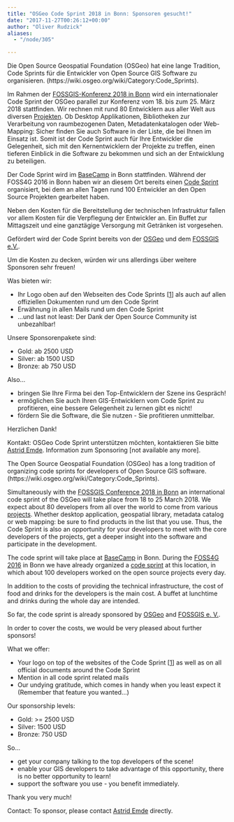 ```yaml
---
title: "OSGeo Code Sprint 2018 in Bonn: Sponsoren gesucht!"
date: "2017-11-27T00:26:12+00:00"
author: "Oliver Rudzick"
aliases:
  - "/node/305"

---
```


<p>Die Open Source Geospatial Foundation (OSGeo) hat eine lange Tradition, Code Sprints für die Entwickler von Open Source GIS Software zu organisieren. (https://wiki.osgeo.org/wiki/Category:Code_Sprints).</p>

<p>Im Rahmen der <a href="https://www.fossgis-konferenz.de/2018/">FOSSGIS-Konferenz 2018 in Bonn</a> wird ein internationaler Code Sprint der OSGeo parallel zur Konferenz vom 18. bis zum 25. März 2018 stattfinden. Wir rechnen mit rund 80 Entwicklern aus aller Welt aus diversen  <a href="http://www.osgeo.org/">Projekten</a>. Ob Desktop Applikationen, Bibliotheken zur Verarbeitung von raumbezogenen Daten, Metadatenkatalogen oder Web-Mapping: Sicher finden Sie auch Software in der Liste, die bei Ihnen im Einsatz ist. Somit ist der Code Sprint auch für Ihre Entwickler die Gelegenheit, sich mit den Kernentwicklern der Projekte zu treffen, einen tieferen Einblick in die Software zu bekommen und sich an der Entwicklung zu beteiligen.</p>

<p>Der Code Sprint wird im <a href="http://www.basecamp-bonn.de/">BaseCamp</a> in Bonn stattfinden. Während der FOSS4G 2016 in Bonn haben wir an diesem Ort bereits einen <a href="https://wiki.osgeo.org/wiki/FOSS4G_2016_Code_Sprint">Code Sprint</a> organisiert, bei dem an allen Tagen rund 100 Entwickler an den Open Source Projekten gearbeitet haben.</p>

<p>Neben den Kosten für die Bereitstellung der technischen Infrastruktur fallen vor allem Kosten für die Verpflegung der Entwickler an. Ein Buffet zur Mittagszeit und eine ganztägige Versorgung mit Getränken ist vorgesehen.</p>

<p>Gefördert wird der Code Sprint bereits von der <a href="http://www.osgeo.org/">OSGeo</a> und dem <a href="https://www.fossgis.de/">FOSSGIS e.V.</a>.</p>

<p>Um die Kosten zu decken, würden wir uns allerdings über weitere Sponsoren sehr freuen!</p>

<p>Was bieten wir:
<ul>
<li>Ihr Logo oben auf den Webseiten des Code Sprints [<a href="https://wiki.osgeo.org/wiki/OSGeo_Code_Sprint_2018">1</a>] als auch auf allen offiziellen Dokumenten rund um den Code Sprint</li>
<li>Erwähnung in allen Mails rund um den Code Sprint</li>
<li>...und last not least: Der Dank der Open Source Community ist unbezahlbar!</li>
</ul>
Unsere Sponsorenpakete sind:
<ul>
<li>Gold: ab 2500 USD</li>
<li>Silver: ab 1500 USD</li>
<li>Bronze: ab 750 USD</li>
</ul>
Also...
<ul>
<li>bringen Sie Ihre Firma bei den Top-Entwicklern der Szene ins Gespräch!</li>
<li>ermöglichen Sie auch Ihren GIS-Entwicklern vom Code
 Sprint zu profitieren, eine bessere Gelegenheit zu lernen gibt es nicht!</li>
<li>fördern Sie die Software, die Sie nutzen - Sie profitieren unmittelbar.</li>
</ul>
Herzlichen Dank!</p>

<p>Kontakt: OSGeo Code Sprint unterstützen möchten, kontaktieren Sie bitte <a href="mailto:astrid_emde@osgeo.org">Astrid Emde</a>. Information zum Sponsoring [not available any more].</p>

<p>The Open Source Geospatial Foundation (OSGeo) has a long tradition of organizing code sprints for developers of Open Source GIS software.
(https://wiki.osgeo.org/wiki/Category:Code_Sprints).</p>

<p>Simultaneously with the <a href="https://www.fossgis-konferenz.de/2018/">FOSSGIS Conference 2018 in Bonn</a> an international code sprint of the OSGeo will take place from 18 to 25 March 2018.
We expect about 80 developers from all over the world to come from various <a href="https://www.osgeo.org/">projects</a>. Whether desktop application, geospatial library, metadata catalog or web mapping: be sure to find products in the list that you use. Thus, the Code Sprint is also an opportunity for your developers to meet with the core developers of the projects, get a deeper insight into the software and participate in the development.</p>

<p>The code sprint will take place at <a href="http://www.basecamp-bonn.de/">BaseCamp</a> in Bonn. During the <a href="http://www.foss4g2016.org/home.html">FOSS4G 2016</a> in Bonn we have already organized a <a href="https://wiki.osgeo.org/wiki/FOSS4G_2016_Code_Sprint">code sprint</a> at this location, in which about 100 developers worked on the open source projects every day.</p>

<p>In addition to the costs of providing the technical infrastructure, the cost of food and drinks for the developers is the main cost. A buffet at lunchtime and drinks during the whole day are intended.</p>

<p>So far, the code sprint is already sponsored by <a href="http://www.osgeo.org/">OSGeo</a> and <a href="https://www.fossgis.de/">FOSSGIS e. V.</a>.</p>

<p>In order to cover the costs, we would be very pleased about further sponsors!</p>

<p>What we offer:
<ul>
<li>Your logo on top of the websites of the Code Sprint [<a href="https://wiki.osgeo.org/wiki/OSGeo_Code_Sprint_2018">1</a>] as well as on all official documents around the Code Sprint</li>
<li>Mention in all code sprint related mails</li>
<li>Our undying gratitude, which comes in handy when you least expect it (Remember that feature you wanted...)</li>
</ul>
Our sponsorship levels:
<ul>
<li>Gold: >= 2500 USD</li>
<li>Silver: 1500 USD</li>
<li>Bronze: 750 USD</li>
</ul>
So...
<ul>
<li>get your company talking to the top developers of the scene!</li>
<li>enable your GIS developers to take advantage of this opportunity, there is no better opportunity to learn!</li>
<li>support the software you use - you benefit immediately.</li>
</ul>
Thank you very much!</p>

<p>Contact: To sponsor, please contact <a href="mailto:astrid_emde@osgeo.org">Astrid Emde</a> directly.</p>
